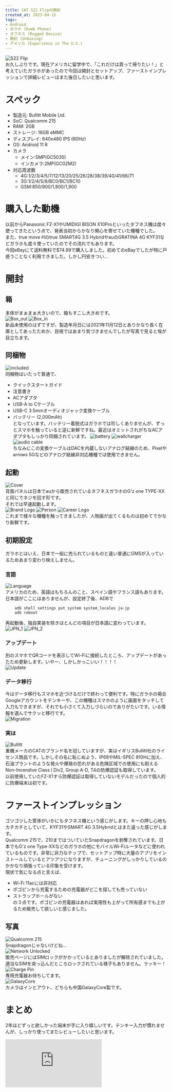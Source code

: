 ```yaml
---
title: CAT S22 Flipの開封
created_at: 2023-04-15
tags:
- Android
- ガラホ (Dumb Phone)
- タフネス (Rugged Device)
- 開封 (Unboxing)
- アメリカ (Experience in The U.S.)
---
```

![S22 Flip](https://i.imgur.com/uZvJMlE.jpg)<br>
お久しぶりです。現在アメリカに留学中で、「これだけは買って帰りたい！」と考えていたガラホがあったので今回は開封とセットアップ、ファーストインプレッションで詳細レビューはまた後日したいと思います。

# スペック
- 製造元: Bullitt Mobile Ltd.
- SoC: Qualcomm 215
- RAM: 2GB
- ストレージ: 16GB eMMC
- ディスプレイ: 640x480 IPS (60Hz)
- OS: Android 11 R
- カメラ
  - メイン:5MP(GC5035)
  - インカメラ:2MP(GC02M2)
- 対応周波数
  - 4G:1/2/3/4/5/7/12/13/20/25/26/28/38/39/40/41/66/71
  - 3G:1/2/4/5/8/BC0/BC1/BC10
  - GSM:850/900/1,800/1,900 <br>
# 購入した動機
以前からPanasonic FZ-X1やUMIDIGI BISON X10Proといったタフネス機は度々使ってきたという点で、発表当初からかなり関心を寄せていた機種でした。<br>
また、true move Hのtrue SMART4G 3.5 HybridやauのGRATINA 4G KYF31などガラホも度々使っていたのでその流れでもあります。<br>
今回eBayにて送料無料で$74.99で購入しました。初めてのeBayでしたが特に戸惑うことなく利用できました。しかし円安きつい...

# 開封
## 箱
本体がまぁまぁ大きいので、箱もすこし大きめです。<br>
![Box_out](https://i.imgur.com/CZuL852.jpg)
![Box_in](https://i.imgur.com/J7OqHLB.jpg)<br>
新品未使用のはずですが、製造年月日には2021年11月12日とありかなり長く在庫としてあったためか、目視ではあまり気づきませんでしたが写真で見ると埃が目立ちます。
## 同梱物
![included](https://i.imgur.com/sETk3sl.jpg)<br>
同梱物はいたって普通で、<br>
- クイックスタートガイド
- 注意書き
- ACアダプタ
- USB-A to Cケーブル
- USB-C 3.5mmオーディオジャック変換ケーブル
- バッテリー (2,000mAh) <br>
となっています。バッテリー着脱式はガラホでは珍しくありませんが、ずっとスマホを触っていると逆に新鮮ですね。最近はオミットされがちなACアダプタもしっかり同梱されています。
![battery](https://i.imgur.com/24uDiNC.jpg)
![wallcharger](https://i.imgur.com/GczB0dV.jpg)
![audio cable](https://i.imgur.com/IqQTICP.png)<br>
ちなみにこの変換ケーブルはDACを内蔵しないアナログ結線のため、Pixelやarrows 5Gなどのアナログ結線非対応機種では使用できません。
## 起動
![Cover](https://i.imgur.com/jwMcmHW.jpg)<br>
背面パネルは日本でauから販売されているタフネスガラホのG'z one TYPE-XXと同じでネジを回す形です。<br>
それでは早速起動します。<br>
![Brand Logo](https://i.imgur.com/vRgy1lL.jpg)
![Person](https://i.imgur.com/K6QnFBB.jpg)
![Career Logo](https://i.imgur.com/PBbwqaV.jpg)<br>
これまで様々な機種を触ってきましたが、人物画が出てくるものは初めてでかなり新鮮です。
## 初期設定
ガラホとはいえ、日本で一般に売られているものと違い普通にGMSが入っているためあまり変わり映えしません。<br>
### 言語
![Language](https://i.imgur.com/kIMiatK.jpg)<br>
アメリカのため、英語はもちろんのこと、スペイン語やフランス語もあります。日本語がここにはありませんが、設定終了後、ADBで<br>
```
    adb shell settings put system system_locales ja-jp
    adb reboot
```
再起動後、独自実装を除きほとんどの項目が日本語に変わっています。<br>
![JPN_1](https://i.imgur.com/xkfVYa9.png)
![JPN_2](https://i.imgur.com/ut8KHBR.png)<br>
### アップデート
別のスマホでQRコードを表示してWi-Fiに接続したところ、アップデートがあったため更新します。いやー、しかしかっこいい！！！！<br>
![Update](https://i.imgur.com/LhgP982.jpg)<br>

### データ移行
今はデータ移行もスマホを近づけるだけで終わって便利です。特にガラホの場合Googleアカウントをテンキーや、この機種はスマホのように画面をタッチして入力もできますが、それでも小さくて入力しづらいのでありがたいです。いる情報を選んでサクッと移行です。<br>
![Migration](https://i.imgur.com/kultKdQ.jpg)
### 実は
![Bullitt](https://i.imgur.com/MAajszs.jpg)<br>
重機メーカのCATのブランド名を冠していますが、実はイギリスBullitt社のライセンス商品です。しかしその名に恥じぬよう、IP68やMIL-SPEC 810Hに加え、石油プラントのような発火や爆発の恐れがある危険区域での使用にも耐えるNon-Incendive Class I Div2, Group A-D, T4の防爆認証も取得しています。<br>
以前使用していたFZ-X1すら防爆認証は取得していないモデルだったので個人的に防爆端末は初です。

# ファーストインプレッション
ゴツゴツした筐体がいかにもタフネス機という感じがします。キーの押し心地もカチカチとしていて、KYF31やSMART 4G 3.5Hybridとはまた違った感じがします。<br>
Qualcomm 215で、210まではついていたSnapdragonを剥奪されています。日本でもG'z one Type-XXなどのガラホの他にモバイルWi-Fiルータなどに使われているものです。非常に非力なチップで、セットアップ時に大量のアプリをインストールしているとアツアツになりますが、チューニングがしっかりしているのかかなり頑張っている印象を受けます。<br>
現状で気になる点と言えば、<br>
- Wi-Fi 11acには非対応
- ポゴピンから充電するための充電器がどこを探しても売っていない
- ストラップホールがない<br>
の３点です。ポゴピンの充電器はあれば実用性も上がって所有感までも上がるため販売して欲しいと感じました。<br>
## 写真
![Qualcomm 215](https://i.imgur.com/3M3v7hZ.png)<br>
Snapdragonじゃないけどね...<br>
![Network Unlocked](https://i.imgur.com/dArir1K.png)<br>
販売ページにはSIMロックがかかっているとありましたが解除されていました。適当なSIMを突っ込んだところロックされている様子もありません。ラッキー！<br>
![Charge Pin](https://i.imgur.com/kSfJT77.jpg)<br>
専用充電器お待ちしてます。<br>
![GalaxyCore](https://i.imgur.com/rj5Xmf7.png)<br>
カメラはインとアウト、どちらも中国GalaxyCore製です。<br>

# まとめ
2年ほどずっと欲しかった端末が手に入り嬉しいです。テンキー入力が慣れませんが、しっかり使ってまたレビューしたいと思います。<br>
<iframe src="https://www.youtube.com/embed/jGCiLYh99Fo" title="YouTube video player" frameborder="0" allow="accelerometer; autoplay; clipboard-write; encrypted-media; gyroscope; picture-in-picture; web-share" allowfullscreen></iframe>